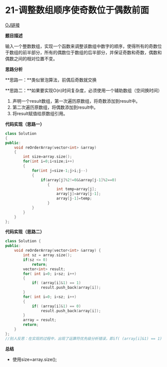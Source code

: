 # 21-调整数组顺序使奇数位于偶数前面

[OJ链接](https://www.nowcoder.com/practice/beb5aa231adc45b2a5dcc5b62c93f593?tpId=13&tqId=11166&tPage=1&rp=1&ru=%2Fta%2Fcoding-interviews&qru=%2Fta%2Fcoding-interviews%2Fquestion-ranking)

**题目描述**

输入一个整数数组，实现一个函数来调整该数组中数字的顺序，使得所有的奇数位于数组的前半部分，所有的偶数位于数组的后半部分，并保证奇数和奇数，偶数和偶数之间的相对位置不变。

**思路分析**

**思路一：**类似冒泡算法，前偶后奇数就交换

**思路二：**如果要实现O(n)时间复杂度，必须使用一个辅助数组（空间换时间）

1. 声明一个result数组，第一次遍历原数组，将奇数添加到result中。
2. 第二次遍历原数组，将偶数添加到result中。
3. 将result赋值给原数组引用。

**代码实现（思路一）**

```c++
class Solution
{
public:
    void reOrderArray(vector<int> &array)
    {
        int size=array.size();
        for(int i=0;i<size;i++)
        {
            for(int j=size-1;j>i;j--)
            {
                if(array[j]%2!=0&&array[j-1]%2==0)
                   {
                       int temp=array[j];
                       array[j]=array[j-1];
                       array[j-1]=temp;
                   }
            }
        }
    }
};
```

**代码实现（思路二）**

```c++
class Solution {
public:
    void reOrderArray(vector<int> &array) {
        int sz = array.size();
        if(sz <= 0)
            return;
        vector<int> result;
        for( int i=0; i<sz; i++)
        {
            if( (array[i]&1) == 1)
                result.push_back(array[i]);
        }
        for( int i=0; i<sz; i++)
        {
            if( (array[i]&1) == 0)
                result.push_back(array[i]);
        }
        array = result;
        return;
    }
};
//别人反思：在实现的过程中，出现了运算符优先级分析错误，即if( (array[i]&1) == 1)中，&优先级是低于==的，如果不添加()，则运行错误。
```

**总结**

* 使用size=array.size();

